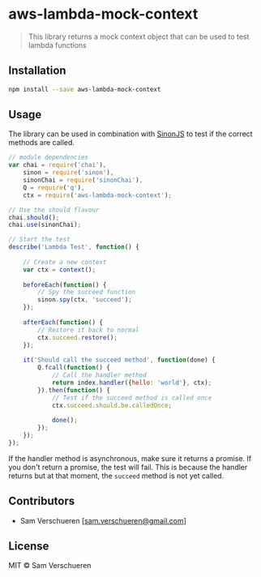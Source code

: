 # aws-lambda-mock-context

> This library returns a mock context object that can be used to test lambda functions

## Installation

```bash
npm install --save aws-lambda-mock-context
```

## Usage

The library can be used in combination with [SinonJS](http://sinonjs.org/) to test if the correct
methods are called.

```javascript
// module dependencies
var chai = require('chai'),
    sinon = require('sinon'),
    sinonChai = require('sinonChai'),
    Q = require('q'),
    ctx = require('aws-lambda-mock-context');

// Use the should flavour
chai.should();
chai.use(sinonChai);

// Start the test
describe('Lambda Test', function() {
    
    // Create a new context
    var ctx = context();
    
    beforeEach(function() {
        // Spy the succeed function
        sinon.spy(ctx, 'succeed');
    });
    
    afterEach(function() {
        // Restore it back to normal
        ctx.succeed.restore();
    });
    
    it('Should call the succeed method', function(done) {
        Q.fcall(function() {
            // Call the handler method
            return index.handler({hello: 'world'}, ctx);
        }).then(function() {
            // Test if the succeed method is called once
            ctx.succeed.should.be.calledOnce;
            
            done();
        });
    });
});
```

If the handler method is asynchronous, make sure it returns a promise. If you don't return
a promise, the test will fail. This is because the handler returns but at that moment, the
`succeed` method is not yet called.

## Contributors

- Sam Verschueren [<sam.verschueren@gmail.com>]

## License

MIT © Sam Verschueren
